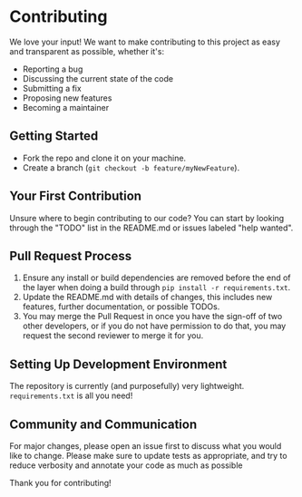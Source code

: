 # Contributing

We love your input! We want to make contributing to this project as easy and transparent as possible, whether it's:

- Reporting a bug
- Discussing the current state of the code
- Submitting a fix
- Proposing new features
- Becoming a maintainer

## Getting Started

- Fork the repo and clone it on your machine.
- Create a branch (`git checkout -b feature/myNewFeature`).

## Your First Contribution

Unsure where to begin contributing to our code? You can start by looking through the "TODO" list in the README.md or issues labeled "help wanted".

## Pull Request Process

1. Ensure any install or build dependencies are removed before the end of the layer when doing a build through `pip install -r requirements.txt`.
2. Update the README.md with details of changes, this includes new features, further documentation, or possible TODOs.
3. You may merge the Pull Request in once you have the sign-off of two other developers, or if you do not have permission to do that, you may request the second reviewer to merge it for you.

## Setting Up Development Environment

The repository is currently (and purposefully) very lightweight. `requirements.txt` is all you need!

## Community and Communication

For major changes, please open an issue first to discuss what you would like to change. Please make sure to update tests as appropriate, and try to reduce verbosity and annotate your code as much as possible

Thank you for contributing!
